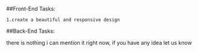 ##Front-End Tasks:

    1.create a beautiful and responsive design

##Back-End Tasks:

there is nothing i can mention it right now, if you have any idea let us know
